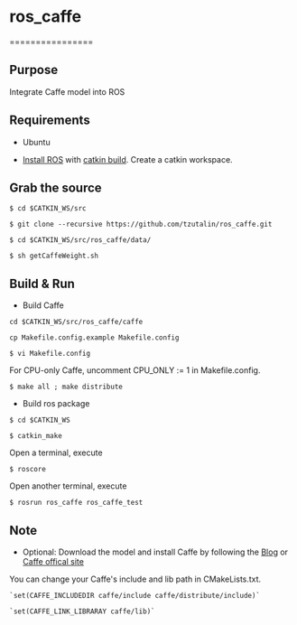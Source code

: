# ros_caffe
================
## Purpose
Integrate Caffe model into ROS

## Requirements
* Ubuntu 

* [Install ROS](http://wiki.ros.org/ROS/Installation) with [catkin build](http://wiki.ros.org/ROS/Tutorials/InstallingandConfiguringROSEnvironment). Create a catkin workspace.

## Grab the source
`$ cd $CATKIN_WS/src`

`$ git clone --recursive https://github.com/tzutalin/ros_caffe.git`

`$ cd $CATKIN_WS/src/ros_caffe/data/`

`$ sh getCaffeWeight.sh`

## Build & Run
* Build Caffe

`cd $CATKIN_WS/src/ros_caffe/caffe`

`cp Makefile.config.example Makefile.config`

`$ vi Makefile.config`

For CPU-only Caffe, uncomment CPU_ONLY := 1 in Makefile.config.

`$ make all ; make distribute`

* Build ros package

`$ cd $CATKIN_WS`

`$ catkin_make`

Open a terminal, execute

`$ roscore`

Open another terminal, execute

`$ rosrun ros_caffe ros_caffe_test`

## Note

* Optional: Download the model and install Caffe by following the [Blog](http://tzutalin.blogspot.tw/2015/06/setup-caffe.html) or [Caffe offical site](http://caffe.berkeleyvision.org/installation.html)

You can change your Caffe's include and lib path in CMakeLists.txt. 

	`set(CAFFE_INCLUDEDIR caffe/include caffe/distribute/include)`
	
	`set(CAFFE_LINK_LIBRARAY caffe/lib)`
